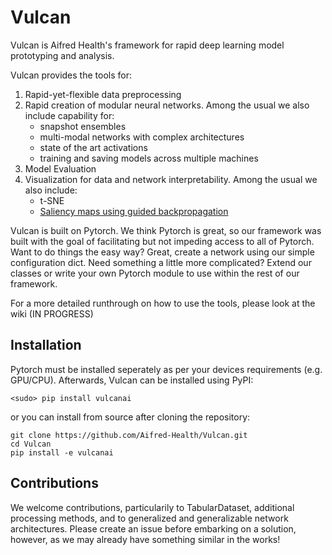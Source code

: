 # Vulcan
Vulcan is Aifred Health's framework for rapid deep learning model prototyping and analysis.

Vulcan provides the tools for:
1. Rapid-yet-flexible data preprocessing
2. Rapid creation of modular neural networks. Among the usual we also include capability for:
    * snapshot ensembles
    * multi-modal networks with complex architectures
    * state of the art activations
    * training and saving models across multiple machines
3. Model Evaluation
4. Visualization for data and network interpretability. Among the usual we also include:
    * t-SNE
    * [Saliency maps using guided backpropagation](https://arxiv.org/abs/1412.6806)

Vulcan is built on Pytorch. We think Pytorch is great, so our framework was built with the goal of facilitating but not impeding access to all of Pytorch. Want to do things the easy way? Great, create a network using our simple configuration dict. Need something a little more complicated? Extend our classes or write your own Pytorch module to use within the rest of our framework. 

For a more detailed runthrough on how to use the tools, please look at the wiki (IN PROGRESS)

## Installation
Pytorch must be installed seperately as per your devices requirements (e.g. GPU/CPU). Afterwards, Vulcan can be installed using PyPI:
```
<sudo> pip install vulcanai
```
or you can install from source after cloning the repository:
```
git clone https://github.com/Aifred-Health/Vulcan.git
cd Vulcan
pip install -e vulcanai
```

## Contributions
We welcome contributions, particularily to TabularDataset, additional processing methods, and to generalized and generalizable network architectures. Please create an issue before embarking on a solution, however, as we may already have something similar in the works!
